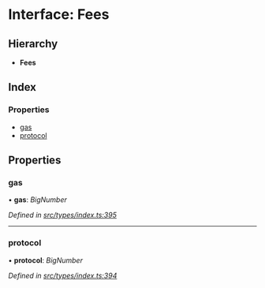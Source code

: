 # Interface: Fees

## Hierarchy

* **Fees**

## Index

### Properties

* [gas](fees.md#gas)
* [protocol](fees.md#protocol)

## Properties

###  gas

• **gas**: *BigNumber*

*Defined in [src/types/index.ts:395](https://github.com/PolymathNetwork/polymesh-sdk/blob/91d79c8/src/types/index.ts#L395)*

___

###  protocol

• **protocol**: *BigNumber*

*Defined in [src/types/index.ts:394](https://github.com/PolymathNetwork/polymesh-sdk/blob/91d79c8/src/types/index.ts#L394)*

